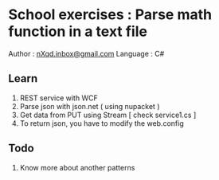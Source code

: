 # School exercises : Parse math function in a text file
Author      : nXqd.inbox@gmail.com
Language    : C#

## Learn
1. REST service with WCF
2. Parse json with json.net ( using nupacket )
3. Get data from PUT using Stream [ check service1.cs ]
4. To return json, you have to modify the web.config

## Todo
1. Know more about another patterns



